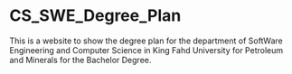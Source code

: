 # CS_SWE_Degree_Plan
This is a website to show the degree plan for the department of SoftWare Engineering and Computer Science in King Fahd University for Petroleum and Minerals for the Bachelor Degree.
